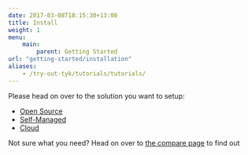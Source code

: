 ```yaml
--- 
date: 2017-03-08T18:15:30+13:00
title: Install
weight: 1
menu: 
    main:
        parent: Getting Started
url: "getting-started/installation"
aliases:
    - /try-out-tyk/tutorials/tutorials/
---
```


Please head on over to the solution you want to setup:
* [Open Source](/docs/apim/open-source/getting-started/)
* [Self-Managed](/docs/tyk-on-premises/install/)
* [Cloud](/docs/tyk-cloud/getting-started/)

Not sure what you need? Head on over to [the compare page](/docs/apim) to find out